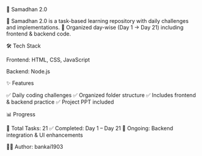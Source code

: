 🌟 Samadhan 2.0

🚀 Samadhan 2.0 is a task-based learning repository with daily challenges and implementations.
📂 Organized day-wise (Day 1 → Day 21) including frontend & backend code.

🛠️ Tech Stack

Frontend: HTML, CSS, JavaScript

Backend: Node.js

✨ Features

✅ Daily coding challenges
✅ Organized folder structure
✅ Includes frontend & backend practice
✅ Project PPT included

📊 Progress

📌 Total Tasks: 21
✅ Completed: Day 1 – Day 21
🔄 Ongoing: Backend integration & UI enhancements

👨‍💻 Author: bankai1903
